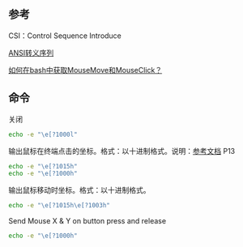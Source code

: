 ## 参考

CSI：Control Sequence Introduce

[ANSI转义序列](https://zh.wikipedia.org/wiki/ANSI转义序列)

[如何在bash中获取MouseMove和MouseClick？](https://stackoverflow.com/questions/5966903/how-to-get-mousemove-and-mouseclick-in-bash)

## 命令

关闭

```bash
echo -e "\e[?1000l"
```

输出鼠标在终端点击的坐标。格式：以十进制格式。说明：[参考文档](https://invisible-island.net/xterm/ctlseqs/ctlseqs.pdf) P13

```bash
echo -e "\e[?1015h"
echo -e "\e[?1000h" 
```

输出鼠标移动时坐标。格式：以十进制格式。

```bash
echo -e "\e[?1015h\e[?1003h" 
```

Send Mouse X & Y on button press and release

```bash
echo -e "\e[?1000h"
```

